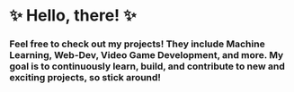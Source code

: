 # ✨ Hello, there! ✨

### Feel free to check out my projects! They include Machine Learning, Web-Dev, Video Game Development, and more. My goal is to continuously learn, build, and contribute to new and exciting projects, so stick around!

<!--
**Divsth/Divsth** is a ✨ _special_ ✨ repository because its `README.md` (this file) appears on your GitHub profile.

Here are some ideas to get you started:

- 🔭 I’m currently working on ...
- 🌱 I’m currently learning ...
- 👯 I’m looking to collaborate on ...
- 🤔 I’m looking for help with ...
- 💬 Ask me about ...
- 📫 How to reach me: ...
- 😄 Pronouns: ...
- ⚡ Fun fact: ...
-->
